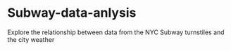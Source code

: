 # Subway-data-anlysis
Explore the relationship between data from the NYC Subway turnstiles and the city weather
